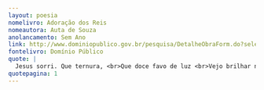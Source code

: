 ```yaml
---
layout: poesia
nomelivro: Adoração dos Reis
nomeautora: Auta de Souza
anolancamento: Sem Ano
link: http://www.dominiopublico.gov.br/pesquisa/DetalheObraForm.do?select_action=&co_obra=81681
fontelivro: Domínio Público
quote: |
  Jesus sorri. Que ternura, <br>Que doce favo de luz <br>Vejo brilhar na candura <br>De seus dois olhos azuis! 1a estrofe
quotepagina: 1
---
```

